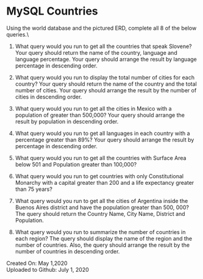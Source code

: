 # MySQL Countries

Using the world database and the pictured ERD, complete all 8 of the below queries.\

1. What query would you run to get all the countries that speak Slovene? Your query should return the name of the country, language and language percentage. Your query should arrange the result by language percentage in descending order.

2. What query would you run to display the total number of cities for each country? Your query should return the name of the country and the total number of cities. Your query should arrange the result by the number of cities in descending order.

3. What query would you run to get all the cities in Mexico with a population of greater than 500,000? Your query should arrange the result by population in descending order.

4. What query would you run to get all languages in each country with a percentage greater than 89%? Your query should arrange the result by percentage in descending order.

5. What query would you run to get all the countries with Surface Area below 501 and Population greater than 100,000? 

6. What query would you run to get countries with only Constitutional Monarchy with a capital greater than 200 and a life expectancy greater than 75 years? 

7. What query would you run to get all the cities of Argentina inside the Buenos Aires district and have the population greater than 500, 000? The query should return the Country Name, City Name, District and Population.

8. What query would you run to summarize the number of countries in each region? The query should display the name of the region and the number of countries. Also, the query should arrange the result by the number of countries in descending order.

Created On: May 1,2020\
Uploaded to Github: July 1, 2020

